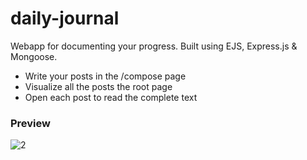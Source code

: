 # daily-journal
Webapp for documenting your progress. Built using EJS, Express.js &amp; Mongoose.

- Write your posts in the /compose page
- Visualize all the posts the root page
- Open each post to read the complete text


### Preview
![2](https://user-images.githubusercontent.com/56360179/68204361-186f4c00-ffc8-11e9-9862-7c55d4b482a9.png)
